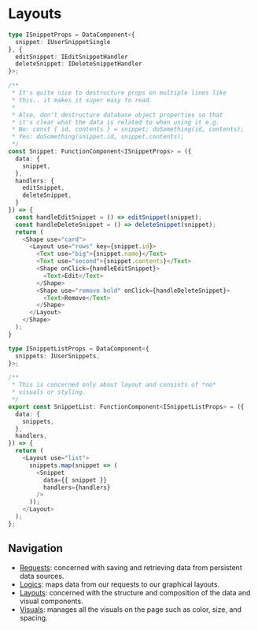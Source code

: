 # Layouts

```ts
type ISnippetProps = DataComponent<{
  snippet: IUserSnippetSingle
}, {
  editSnippet: IEditSnippetHandler
  deleteSnippet: IDeleteSnippetHandler
}>;

/**
 * It's quite nice to destructure props on multiple lines like
 * this.. it makes it super easy to read.
 *
 * Also, don't destructure database object properties so that
 * it's clear what the data is related to when using it e.g.
 * No: const { id, contents } = snippet; doSomething(id, contents);
 * Yes: doSomething(snippet.id, snippet.contents);
 */
const Snippet: FunctionComponent<ISnippetProps> = ({
  data: {
    snippet,
  },
  handlers: {
    editSnippet,
    deleteSnippet,
  }
}) => {
  const handleEditSnippet = () => editSnippet(snippet);
  const handleDeleteSnippet = () => deleteSnippet(snippet);
  return (
    <Shape use="card">
      <Layout use="rows" key={snippet.id}>
        <Text use="big">{snippet.name}</Text>
        <Text use="second">{snippet.contents}</Text>
        <Shape onClick={handleEditSnippet}>
          <Text>Edit</Text>
        </Shape>
        <Shape use="remove bold" onClick={handleDeleteSnippet}>
          <Text>Remove</Text>
        </Shape>
      </Layout>
    </Shape>
  );
}

type ISnippetListProps = DataComponent<{
  snippets: IUserSnippets,
}>;

/**
 * This is concerned only about layout and consists of *no*
 * visuals or styling.
 */
export const SnippetList: FunctionComponent<ISnippetListProps> = ({
  data: {
    snippets,
  },
  handlers,
}) => {
  return (
    <Layout use="list">
      snippets.map(snippet => (
        <Snippet
          data={{ snippet }}
          handlers={handlers}
        />
      ));
    </Layout>
  );
};
```

## Navigation

- [Requests](https://github.com/jackrobertscott/forge/blob/master/docs/requests.md): concerned with saving and retrieving data from persistent data sources.
- [Logics](https://github.com/jackrobertscott/forge/blob/master/docs/logics.md): maps data from our requests to our graphical layouts.
- [Layouts](https://github.com/jackrobertscott/forge/blob/master/docs/layouts.md): concerned with the structure and composition of the data and visual components.
- [Visuals](https://github.com/jackrobertscott/forge/blob/master/docs/visuals.md): manages all the visuals on the page such as color, size, and spacing.
